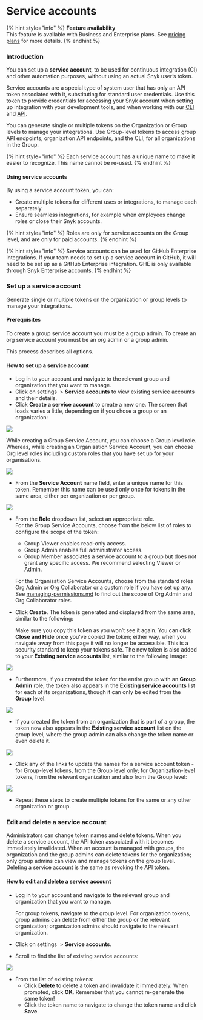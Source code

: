 # Service accounts

{% hint style="info" %}
**Feature availability**\
This feature is available with Business and Enterprise plans. See [pricing plans](https://snyk.io/plans/) for more details.
{% endhint %}

### Introduction

You can set up a **service account**, to be used for continuous integration (CI) and other automation purposes, without using an actual Snyk user’s token.

Service accounts are a special type of system user that has only an API token associated with it, substituting for standard user credentials. Use this token to provide credentials for accessing your Snyk account when setting up integration with your development tools, and when working with our [CLI](../../../snyk-cli/) and [API](../../../snyk-api-info/).

You can generate single or multiple tokens on the Organization or Group levels to manage your integrations. Use Group-level tokens to access group API endpoints, organization API endpoints, and the CLI, for all organizations in the Group.

{% hint style="info" %}
Each service account has a unique name to make it easier to recognize. This name cannot be re-used.
{% endhint %}

#### Using service accounts

By using a service account token, you can:

* Create multiple tokens for different uses or integrations, to manage each separately.
* Ensure seamless integrations, for example when employees change roles or close their Snyk accounts.

{% hint style="info" %}
Roles are only for service accounts on the Group level, and are only for paid accounts.
{% endhint %}

{% hint style="info" %}
Service accounts can be used for GitHub Enterprise integrations. If your team needs to set up a service account in GitHub, it will need to be set up as a GitHub Enterprise integration. GHE is only available through Snyk Enterprise accounts.
{% endhint %}

### Set up a service account

Generate single or multiple tokens on the organization or group levels to manage your integrations.

#### Prerequisites

To create a group service account you must be a group admin. To create an org service account you must be an org admin or a group admin.

This process describes all options.

#### How to set up a service account

* Log in to your account and navigate to the relevant group and organization that you want to manage.
* Click on settings <img src="../../../.gitbook/assets/cog_icon.png" alt="" data-size="line"> > **Service accounts** to view existing service accounts and their details.
* Click **Create a service account** to create a new one. The screen that loads varies a little, depending on if you chose a group  or an organization:

![](<../../../.gitbook/assets/Screenshot 2022-07-06 at 12.01.28.png>)

While creating a Group Service Account, you can choose a Group level role. Whereas, while creating an Organisation Service Account, you can choose Org level roles including custom roles that you have set up for your organisations.

![](<../../../.gitbook/assets/Screenshot 2022-07-06 at 12.06.35.png>)

* From the **Service Account** name field, enter a unique name for this token. Remember this name can be used only once for tokens in the same area, either per organization or per group.

![](../../../.gitbook/assets/uuid-01c4cc98-23c9-3cb1-4972-1aa4f83ad98e-en.png)

*   From the **Role** dropdown list, select an appropriate role.\
    For the Group Service Accounts, choose from the below list of roles to configure the scope of the token:

    * Group Viewer enables read-only access.
    * Group Admin enables full administrator access.
    * Group Member associates a service account to a group but does not grant any specific access. We recommend selecting Viewer or Admin.

    For the Organisation Service Accounts, choose from the standard roles Org Admin or Org Collaborator or a custom role if you have set up any. See [managing-permissions.md](../managing-users-and-permissions/managing-permissions.md "mention") to find out the scope of Org Admin and Org Collaborator roles.
*   Click **Create**. The token is generated and displayed from the same area, similar to the following:

    Make sure you copy this token as you won’t see it again. You can click **Close and Hide** once you've copied the token; either way, when you navigate away from this page it will no longer be accessible. This is a security standard to keep your tokens safe. The new token is also added to your **Existing service accounts** list, similar to the following image:

![](<../../../.gitbook/assets/uuid-799b88fc-d1d7-72c9-5ceb-30fb2a8d572e-en (3) (3) (3) (1) (1) (1) (1) (1) (1) (1) (1) (1) (1) (1) (1) (1) (1) (1) (1) (1) (1) (1) (1) (1) (1) (1) (1) (1) (1) (1) (1) (1) (1) (1) (1) (1) (1) (1) (1) (8).png>)

* Furthermore, if you created the token for the entire group with an **Group Admin** role, the token also appears in the **Existing service accounts** list for each of its organizations, though it can only be edited from the **Group** level.

![](../../../.gitbook/assets/uuid-1110723e-74e7-3090-3e69-da65f93acfcc-en.png)

* If you created the token from an organization that is part of a group, the token now also appears in the **Existing service account** list on the group level, where the group admin can also change the token name or even delete it.

![](../../../.gitbook/assets/uuid-50563edb-6a75-9f37-2040-cd814fdf9ead-en.png)

* Click any of the links to update the names for a service account token - for Group-level tokens, from the Group level only; for Organization-level tokens, from the relevant organization and also from the Group level:

![](../../../.gitbook/assets/uuid-b34e3d10-bb0c-b608-bc08-12f2bf0a4fc0-en.png)

* Repeat these steps to create multiple tokens for the same or any other organization or group.

### Edit and delete a service account

Administrators can change token names and delete tokens. When you delete a service account, the API token associated with it becomes immediately invalidated. When an account is managed with groups, the organization and the group admins can delete tokens for the organization; only group admins can view and manage tokens on the group level. Deleting a service account is the same as revoking the API token.

#### How to edit and delete a service account

*   Log in to your account and navigate to the relevant group and organization that you want to manage.

    For group tokens, navigate to the group level. For organization tokens, group admins can delete from either the group or the relevant organization; organization admins should navigate to the relevant organization.
* Click on settings <img src="../../../.gitbook/assets/cog_icon.png" alt="" data-size="line"> > **Service accounts**.
* Scroll to find the list of existing service accounts:

![](<../../../.gitbook/assets/uuid-799b88fc-d1d7-72c9-5ceb-30fb2a8d572e-en (3) (3) (3) (1) (1) (1) (1) (1) (1) (1) (1) (1) (1) (1) (1) (1) (1) (1) (1) (1) (1) (1) (1) (1) (1) (1) (1) (1) (1) (1) (1) (1) (1) (1) (1) (1) (1) (1) (1) (3).png>)

* From the list of existing tokens:
  * Click **Delete** to delete a token and invalidate it immediately. When prompted, click **OK**. Remember that you cannot re-generate the same token!
  * Click the token name to navigate to change the token name and click **Save**.
